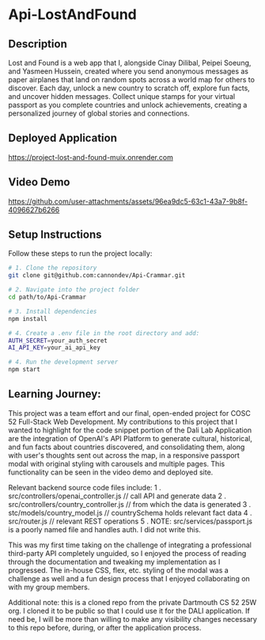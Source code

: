 # Api-LostAndFound

## Description
Lost and Found is a web app that I, alongside Cinay Dilibal, Peipei Soeung, and Yasmeen Hussein, created where you send anonymous messages as paper airplanes that land on random spots across a world map for others to discover. Each day, unlock a new country to scratch off, explore fun facts, and uncover hidden messages. Collect unique stamps for your virtual passport as you complete countries and unlock achievements, creating a personalized journey of global stories and connections.

## Deployed Application
https://project-lost-and-found-muix.onrender.com

## Video Demo
https://github.com/user-attachments/assets/96ea9dc5-63c1-43a7-9b8f-4096627b6266

##  Setup Instructions
Follow these steps to run the project locally:

```bash
# 1. Clone the repository
git clone git@github.com:cannondev/Api-Crammar.git

# 2. Navigate into the project folder
cd path/to/Api-Crammar

# 3. Install dependencies
npm install

# 4. Create a .env file in the root directory and add:
AUTH_SECRET=your_auth_secret
AI_API_KEY=your_ai_api_key

# 4. Run the development server
npm start
```

## Learning Journey:
This project was a team effort and our final, open-ended project for COSC 52 Full-Stack Web Development. My contributions to this project that I wanted to highlight for the code snippet portion of the Dali Lab Application are the integration of OpenAI's API Platform to generate cultural, historical, and fun facts about countries discovered, and consolidating them, along with user's thoughts sent out across the map, in a responsive passport modal with original styling with carousels and multiple pages. This functionality can be seen in the video demo and deployed site.

Relevant backend source code files include:
1 . src/controllers/openai_controller.js // call API and generate data
2 . src/controllers/country_controller.js // from which the data is generated
3 . stc/models/country_model.js // countrySchema holds relevant fact data
4 . src/router.js // relevant REST operations
5 . NOTE: src/services/passport.js is a poorly named file and handles auth. I did not write this.

This was my first time taking on the challenge of integrating a professional third-party API completely unguided, so I enjoyed the process of reading through the documentation and tweaking my implementation as I progressed. The in-house CSS, flex, etc. styling of the modal was a challenge as well and a fun design process that I enjoyed collaborating on with my group members.

Additional note: this is a cloned repo from the private Dartmouth CS 52 25W org. I cloned it to be public so that I could use it for the DALI application. If need be, I will be more than willing to make any visibility changes necessary to this repo before, during, or after the application process.
